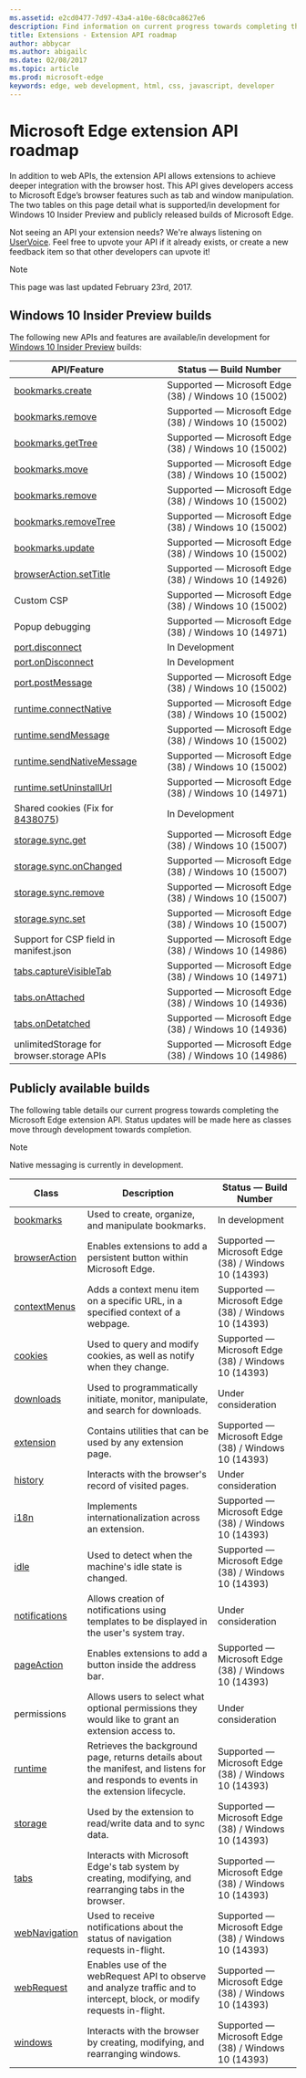 ```yaml
---
ms.assetid: e2cd0477-7d97-43a4-a10e-68c0ca8627e6
description: Find information on current progress towards completing the Microsoft Edge extension API.
title: Extensions - Extension API roadmap
author: abbycar
ms.author: abigailc
ms.date: 02/08/2017
ms.topic: article
ms.prod: microsoft-edge
keywords: edge, web development, html, css, javascript, developer
---
```


# Microsoft Edge extension API roadmap

In addition to web APIs, the extension API allows extensions to achieve deeper integration with the browser host. This API gives developers access to Microsoft Edge’s browser features such as tab and window manipulation. The two tables on this page detail what is supported/in development for Windows 10 Insider Preview and publicly released builds of Microsoft Edge.

Not seeing an API your extension needs? We're always listening on [UserVoice](https://wpdev.uservoice.com/forums/257854-microsoft-edge-developer/category/87962-extensions). Feel free to upvote your API if it already exists, or create a new feedback item so that other developers can upvote it!

> [!NOTE]
> This page was last updated February 23rd, 2017.


## Windows 10 Insider Preview builds
The following new APIs and features are available/in development for [Windows 10 Insider Preview](https://insider.windows.com/) builds:

| API/Feature        | Status — Build Number
|---------------|--------------|
[bookmarks.create](https://developer.mozilla.org/en-US/docs/Mozilla/Add-ons/WebExtensions/API/bookmarks/create) | Supported — Microsoft Edge (38) / Windows 10 (15002)
[bookmarks.remove](https://developer.mozilla.org/en-US/docs/Mozilla/Add-ons/WebExtensions/API/bookmarks/remove) | Supported — Microsoft Edge (38) / Windows 10 (15002)
[bookmarks.getTree](https://developer.mozilla.org/en-US/docs/Mozilla/Add-ons/WebExtensions/API/bookmarks/getTree) | Supported — Microsoft Edge (38) / Windows 10 (15002)
[bookmarks.move](https://developer.mozilla.org/en-US/docs/Mozilla/Add-ons/WebExtensions/API/bookmarks/move) | Supported — Microsoft Edge (38) / Windows 10 (15002)
[bookmarks.remove](https://developer.mozilla.org/en-US/docs/Mozilla/Add-ons/WebExtensions/API/bookmarks/remove) | Supported — Microsoft Edge (38) / Windows 10 (15002)
[bookmarks.removeTree](https://developer.mozilla.org/en-US/docs/Mozilla/Add-ons/WebExtensions/API/bookmarks/removeTree) | Supported — Microsoft Edge (38) / Windows 10 (15002)
[bookmarks.update](https://developer.mozilla.org/en-US/docs/Mozilla/Add-ons/WebExtensions/API/bookmarks/update) | Supported — Microsoft Edge (38) / Windows 10 (15002)
[browserAction.setTitle](https://developer.mozilla.org/en-US/docs/Mozilla/Add-ons/WebExtensions/API/browserAction/setTitle) | Supported — Microsoft Edge (38) / Windows 10 (14926)
Custom CSP | Supported — Microsoft Edge (38) / Windows 10 (15002)
Popup debugging | Supported — Microsoft Edge (38) / Windows 10 (14971)
[port.disconnect](https://developer.mozilla.org/en-US/Add-ons/WebExtensions/API/runtime/Port#Type) |In Development
[port.onDisconnect](https://developer.mozilla.org/en-US/Add-ons/WebExtensions/API/runtime/Port#Type) |In Development
[port.postMessage](https://developer.mozilla.org/en-US/Add-ons/WebExtensions/API/runtime/Port#Type) | Supported — Microsoft Edge (38) / Windows 10 (15002)
[runtime.connectNative](https://developer.mozilla.org/en-US/docs/Mozilla/Add-ons/WebExtensions/API/runtime/connectNative) | Supported — Microsoft Edge (38) / Windows 10 (15002)
[runtime.sendMessage](https://developer.mozilla.org/en-US/docs/Mozilla/Add-ons/WebExtensions/API/runtime/sendMessage) | Supported — Microsoft Edge (38) / Windows 10 (15002)
[runtime.sendNativeMessage](https://developer.mozilla.org/en-US/docs/Mozilla/Add-ons/WebExtensions/API/runtime/sendNativeMessage) | Supported — Microsoft Edge (38) / Windows 10 (15002)
[runtime.setUninstallUrl](https://developer.mozilla.org/en-US/docs/Mozilla/Add-ons/WebExtensions/API/runtime/setUninstallURL) | Supported — Microsoft Edge (38) / Windows 10 (14971)
Shared cookies (Fix for [8438075](https://developer.microsoft.com/en-us/microsoft-edge/platform/issues/8438075/)) |In Development
[storage.sync.get](https://developer.mozilla.org/en-US/docs/Mozilla/Add-ons/WebExtensions/API/storage/StorageArea/get) |Supported — Microsoft Edge (38) / Windows 10 (15007)
[storage.sync.onChanged](https://developer.mozilla.org/en-US/docs/Mozilla/Add-ons/WebExtensions/API/storage/onChanged) | Supported — Microsoft Edge (38) / Windows 10 (15007)
[storage.sync.remove](https://developer.mozilla.org/en-US/docs/Mozilla/Add-ons/WebExtensions/API/storage/StorageArea/remove) |Supported — Microsoft Edge (38) / Windows 10 (15007)
[storage.sync.set](https://developer.mozilla.org/en-US/docs/Mozilla/Add-ons/WebExtensions/API/storage/StorageArea/set) | Supported — Microsoft Edge (38) / Windows 10 (15007)
Support for CSP field in manifest.json | Supported — Microsoft Edge (38) / Windows 10 (14986)
[tabs.captureVisibleTab](https://developer.mozilla.org/en-US/docs/Mozilla/Add-ons/WebExtensions/API/tabs/captureVisibleTab) | Supported — Microsoft Edge (38) / Windows 10 (14971)
[tabs.onAttached](https://developer.mozilla.org/en-US/docs/Mozilla/Add-ons/WebExtensions/API/tabs/onAttached) | Supported — Microsoft Edge (38) / Windows 10 (14936)
[tabs.onDetatched](https://developer.mozilla.org/en-US/docs/Mozilla/Add-ons/WebExtensions/API/tabs/onDetached) | Supported — Microsoft Edge (38) / Windows 10 (14936)
unlimitedStorage for browser.storage APIs |Supported — Microsoft Edge (38) / Windows 10 (14986)




## Publicly available builds

The following table details our current progress towards completing the Microsoft Edge extension API. Status updates will be made here as classes move through development towards completion.

> [!NOTE]
> Native messaging is currently in development.


| Class         | Description | Status — Build Number
|---------------|--------------|---------------------|
[bookmarks](https://developer.mozilla.org/en-US/Add-ons/WebExtensions/API/bookmarks)     | Used to create, organize, and manipulate bookmarks. | In development |
[browserAction](https://developer.mozilla.org/en-US/Add-ons/WebExtensions/API/browserAction) | Enables extensions to add a persistent button within Microsoft Edge. | Supported — Microsoft Edge (38) / Windows 10 (14393)
[contextMenus](https://developer.mozilla.org/en-US/docs/Mozilla/Add-ons/WebExtensions/API/contextMenus)  | Adds a context menu item on a specific URL, in a specified context of a webpage. | Supported — Microsoft Edge (38) / Windows 10 (14393)
[cookies](https://developer.mozilla.org/en-US/docs/Mozilla/Add-ons/WebExtensions/API/cookies)       | Used to query and modify cookies, as well as notify when they change. | Supported — Microsoft Edge (38) / Windows 10 (14393) |
[downloads](https://developer.mozilla.org/en-US/docs/Mozilla/Add-ons/WebExtensions/API/downloads)     | Used to programmatically initiate, monitor, manipulate, and search for downloads. | Under consideration |
[extension](https://developer.mozilla.org/en-US/docs/Mozilla/Add-ons/WebExtensions/API/extension)     | Contains utilities that can be used by any extension page. | Supported — Microsoft Edge (38) / Windows 10 (14393)      |
[history](https://developer.mozilla.org/en-US/docs/Mozilla/Add-ons/WebExtensions/API/history)       | Interacts with the browser's record of visited pages. | Under consideration |
[i18n](https://developer.mozilla.org/en-US/docs/Mozilla/Add-ons/WebExtensions/API/i18n)          | Implements internationalization across an extension. | Supported — Microsoft Edge (38) / Windows 10 (14393)      |
[idle](https://developer.mozilla.org/en-US/docs/Mozilla/Add-ons/WebExtensions/API/idle)          | Used to detect when the machine's idle state is changed. | Supported — Microsoft Edge (38) / Windows 10 (14393) |
[notifications](https://developer.mozilla.org/en-US/docs/Mozilla/Add-ons/WebExtensions/API/notifications) | Allows creation of notifications using templates to be displayed in the user's system tray. | Under consideration |
[pageAction](https://developer.mozilla.org/en-US/docs/Mozilla/Add-ons/WebExtensions/API/pageAction)    | Enables extensions to add a button inside the address bar. | Supported — Microsoft Edge (38) / Windows 10 (14393)      |
permissions   | Allows users to select what optional permissions they would like to grant an extension access to. | Under consideration
[runtime](https://developer.mozilla.org/en-US/docs/Mozilla/Add-ons/WebExtensions/API/runtime)       | Retrieves the background page, returns details about the manifest, and listens for and responds to events in the extension lifecycle. | Supported — Microsoft Edge (38) / Windows 10 (14393)
[storage](https://developer.mozilla.org/en-US/docs/Mozilla/Add-ons/WebExtensions/API/storage)       | Used by the extension to read/write data and to sync data. | Supported — Microsoft Edge (38) / Windows 10 (14393)
[tabs](https://developer.mozilla.org/en-US/docs/Mozilla/Add-ons/WebExtensions/API/tabs)          | Interacts with Microsoft Edge's tab system by creating, modifying, and rearranging tabs in the browser. | Supported — Microsoft Edge (38) / Windows 10 (14393)
[webNavigation](https://developer.mozilla.org/en-US/docs/Mozilla/Add-ons/WebExtensions/API/webNavigation) | Used to receive notifications about the status of navigation requests in-flight. | Supported — Microsoft Edge (38) / Windows 10 (14393)
[webRequest](https://developer.mozilla.org/en-US/docs/Mozilla/Add-ons/WebExtensions/API/webRequest)    | Enables use of the webRequest API to observe and analyze traffic and to intercept, block, or modify requests in-flight. | Supported — Microsoft Edge (38) / Windows 10 (14393)
[windows](https://developer.mozilla.org/en-US/docs/Mozilla/Add-ons/WebExtensions/API/windows)       | Interacts with the browser by creating, modifying, and rearranging windows. | Supported — Microsoft Edge (38) / Windows 10 (14393)
